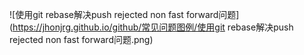 
![使用git rebase解决push rejected non fast forward问题](https://jhonjrg.github.io/github/常见问题图例/使用git rebase解决push rejected non fast forward问题.png)
